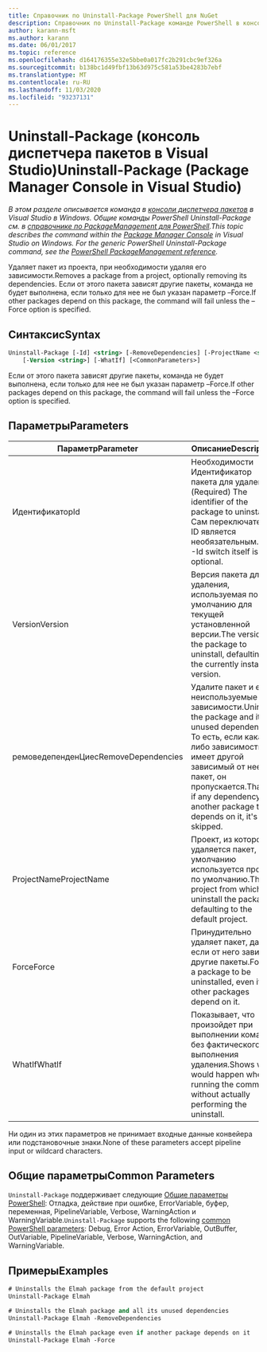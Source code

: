 ```yaml
---
title: Справочник по Uninstall-Package PowerShell для NuGet
description: Справочник по Uninstall-Package команде PowerShell в консоли диспетчера пакетов NuGet в Visual Studio.
author: karann-msft
ms.author: karann
ms.date: 06/01/2017
ms.topic: reference
ms.openlocfilehash: d164176355e32e5bbe0a017fc2b291cbc9ef326a
ms.sourcegitcommit: b138bc1d49fbf13b63d975c581a53be4283b7ebf
ms.translationtype: MT
ms.contentlocale: ru-RU
ms.lasthandoff: 11/03/2020
ms.locfileid: "93237131"
---
```

# <a name="uninstall-package-package-manager-console-in-visual-studio"></a><span data-ttu-id="5da2e-103">Uninstall-Package (консоль диспетчера пакетов в Visual Studio)</span><span class="sxs-lookup"><span data-stu-id="5da2e-103">Uninstall-Package (Package Manager Console in Visual Studio)</span></span>

<span data-ttu-id="5da2e-104">*В этом разделе описывается команда в [консоли диспетчера пакетов](../../consume-packages/install-use-packages-powershell.md) в Visual Studio в Windows. Общие команды PowerShell Uninstall-Package см. в [справочнике по PackageManagement для PowerShell](/powershell/module/packagemanagement/?view=powershell-6).*</span><span class="sxs-lookup"><span data-stu-id="5da2e-104">*This topic describes the command within the [Package Manager Console](../../consume-packages/install-use-packages-powershell.md) in Visual Studio on Windows. For the generic PowerShell Uninstall-Package command, see the [PowerShell PackageManagement reference](/powershell/module/packagemanagement/?view=powershell-6).*</span></span>

<span data-ttu-id="5da2e-105">Удаляет пакет из проекта, при необходимости удаляя его зависимости.</span><span class="sxs-lookup"><span data-stu-id="5da2e-105">Removes a package from a project, optionally removing its dependencies.</span></span> <span data-ttu-id="5da2e-106">Если от этого пакета зависят другие пакеты, команда не будет выполнена, если только для нее не был указан параметр –Force.</span><span class="sxs-lookup"><span data-stu-id="5da2e-106">If other packages depend on this package, the command will fail unless the –Force option is specified.</span></span>

## <a name="syntax"></a><span data-ttu-id="5da2e-107">Синтаксис</span><span class="sxs-lookup"><span data-stu-id="5da2e-107">Syntax</span></span>

```ps
Uninstall-Package [-Id] <string> [-RemoveDependencies] [-ProjectName <string>] [-Force]
    [-Version <string>] [-WhatIf] [<CommonParameters>]
```

<span data-ttu-id="5da2e-108">Если от этого пакета зависят другие пакеты, команда не будет выполнена, если только для нее не был указан параметр –Force.</span><span class="sxs-lookup"><span data-stu-id="5da2e-108">If other packages depend on this package, the command will fail unless the –Force option is specified.</span></span>

## <a name="parameters"></a><span data-ttu-id="5da2e-109">Параметры</span><span class="sxs-lookup"><span data-stu-id="5da2e-109">Parameters</span></span>

| <span data-ttu-id="5da2e-110">Параметр</span><span class="sxs-lookup"><span data-stu-id="5da2e-110">Parameter</span></span> | <span data-ttu-id="5da2e-111">Описание</span><span class="sxs-lookup"><span data-stu-id="5da2e-111">Description</span></span> |
| --- | --- |
| <span data-ttu-id="5da2e-112">Идентификатор</span><span class="sxs-lookup"><span data-stu-id="5da2e-112">Id</span></span> | <span data-ttu-id="5da2e-113">Необходимости Идентификатор пакета для удаления.</span><span class="sxs-lookup"><span data-stu-id="5da2e-113">(Required) The identifier of the package to uninstall.</span></span> <span data-ttu-id="5da2e-114">Сам переключатель-ID является необязательным.</span><span class="sxs-lookup"><span data-stu-id="5da2e-114">The -Id switch itself is optional.</span></span> |
| <span data-ttu-id="5da2e-115">Version</span><span class="sxs-lookup"><span data-stu-id="5da2e-115">Version</span></span> | <span data-ttu-id="5da2e-116">Версия пакета для удаления, используемая по умолчанию для текущей установленной версии.</span><span class="sxs-lookup"><span data-stu-id="5da2e-116">The version of the package to uninstall, defaulting to the currently installed version.</span></span> |
| <span data-ttu-id="5da2e-117">ремоведепенденЦиес</span><span class="sxs-lookup"><span data-stu-id="5da2e-117">RemoveDependencies</span></span> | <span data-ttu-id="5da2e-118">Удалите пакет и его неиспользуемые зависимости.</span><span class="sxs-lookup"><span data-stu-id="5da2e-118">Uninstall the package and its unused dependencies.</span></span> <span data-ttu-id="5da2e-119">То есть, если какая-либо зависимость имеет другой зависимый от нее пакет, он пропускается.</span><span class="sxs-lookup"><span data-stu-id="5da2e-119">That is, if any dependency has another package that depends on it, it's skipped.</span></span> |
| <span data-ttu-id="5da2e-120">ProjectName</span><span class="sxs-lookup"><span data-stu-id="5da2e-120">ProjectName</span></span> | <span data-ttu-id="5da2e-121">Проект, из которого удаляется пакет, по умолчанию используется проект по умолчанию.</span><span class="sxs-lookup"><span data-stu-id="5da2e-121">The project from which to uninstall the package, defaulting to the default project.</span></span> |
| <span data-ttu-id="5da2e-122">Force</span><span class="sxs-lookup"><span data-stu-id="5da2e-122">Force</span></span> | <span data-ttu-id="5da2e-123">Принудительно удаляет пакет, даже если от него зависят другие пакеты.</span><span class="sxs-lookup"><span data-stu-id="5da2e-123">Forces a package to be uninstalled, even if other packages depend on it.</span></span> |
| <span data-ttu-id="5da2e-124">WhatIf</span><span class="sxs-lookup"><span data-stu-id="5da2e-124">WhatIf</span></span> | <span data-ttu-id="5da2e-125">Показывает, что произойдет при выполнении команды без фактического выполнения удаления.</span><span class="sxs-lookup"><span data-stu-id="5da2e-125">Shows what would happen when running the command without actually performing the uninstall.</span></span> |

<span data-ttu-id="5da2e-126">Ни один из этих параметров не принимает входные данные конвейера или подстановочные знаки.</span><span class="sxs-lookup"><span data-stu-id="5da2e-126">None of these parameters accept pipeline input or wildcard characters.</span></span>

## <a name="common-parameters"></a><span data-ttu-id="5da2e-127">Общие параметры</span><span class="sxs-lookup"><span data-stu-id="5da2e-127">Common Parameters</span></span>

<span data-ttu-id="5da2e-128">`Uninstall-Package` поддерживает следующие [Общие параметры PowerShell](/powershell/module/microsoft.powershell.core/about/about_commonparameters): Отладка, действие при ошибке, ErrorVariable, буфер, переменная, PipelineVariable, Verbose, WarningAction и WarningVariable.</span><span class="sxs-lookup"><span data-stu-id="5da2e-128">`Uninstall-Package` supports the following [common PowerShell parameters](/powershell/module/microsoft.powershell.core/about/about_commonparameters): Debug, Error Action, ErrorVariable, OutBuffer, OutVariable, PipelineVariable, Verbose, WarningAction, and WarningVariable.</span></span>

## <a name="examples"></a><span data-ttu-id="5da2e-129">Примеры</span><span class="sxs-lookup"><span data-stu-id="5da2e-129">Examples</span></span>

```ps
# Uninstalls the Elmah package from the default project
Uninstall-Package Elmah

# Uninstalls the Elmah package and all its unused dependencies
Uninstall-Package Elmah -RemoveDependencies 

# Uninstalls the Elmah package even if another package depends on it
Uninstall-Package Elmah -Force
```